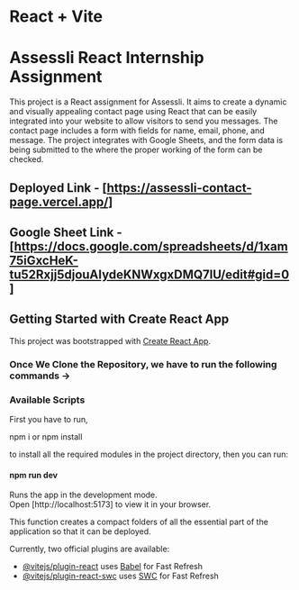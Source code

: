 # React + Vite

# Assessli React Internship Assignment

This project is a React assignment for Assessli. It aims to create a dynamic and visually appealing contact page using React that can be easily integrated into your website to allow visitors to send you messages. The contact page includes a form with fields for name, email, phone, and message. The project integrates with Google Sheets, and the form data is being submitted to the where the proper working of the form can be checked.

## Deployed Link - [https://assessli-contact-page.vercel.app/]
## Google Sheet Link - [https://docs.google.com/spreadsheets/d/1xam75iGxcHeK-tu52Rxjj5djouAIydeKNWxgxDMQ7lU/edit#gid=0]

## Getting Started with Create React App

This project was bootstrapped with [Create React App](https://github.com/facebook/create-react-app).

### Once We Clone the Repository, we have to run the following commands ->

### Available Scripts

First you have to run,

npm i or npm install

to install all the required modules in the project directory,
then you can run:

#### npm run dev

Runs the app in the development mode.\
Open [http://localhost:5173] to view it in your browser.

This function creates a compact folders of all the essential part of the application so that it can be deployed.

Currently, two official plugins are available:

- [@vitejs/plugin-react](https://github.com/vitejs/vite-plugin-react/blob/main/packages/plugin-react/README.md) uses [Babel](https://babeljs.io/) for Fast Refresh
- [@vitejs/plugin-react-swc](https://github.com/vitejs/vite-plugin-react-swc) uses [SWC](https://swc.rs/) for Fast Refresh
